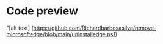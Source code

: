 # Code preview

"[alt text] (https://github.com/Richardbarbosasilva/remove-microsoftedge/blob/main/uninstalledge.ps1)
